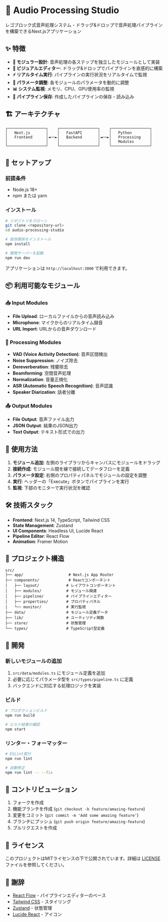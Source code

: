 # 🎵 Audio Processing Studio

レゴブロック式音声処理システム - ドラッグ&ドロップで音声処理パイプラインを構築できるNext.jsアプリケーション

## ✨ 特徴

- **🧩 モジュラー設計**: 音声処理の各ステップを独立したモジュールとして実装
- **🎨 ビジュアルエディター**: ドラッグ&ドロップでパイプラインを直感的に構築
- **⚡ リアルタイム実行**: パイプラインの実行状況をリアルタイムで監視
- **🔧 パラメータ調整**: 各モジュールのパラメータを動的に調整
- **📊 システム監視**: メモリ、CPU、GPU使用率の監視
- **💾 パイプライン保存**: 作成したパイプラインの保存・読み込み

## 🏗️ アーキテクチャ

```
┌─────────────────┐    ┌─────────────────┐    ┌─────────────────┐
│   Next.js       │    │   FastAPI       │    │   Python        │
│   Frontend      │◄──►│   Backend       │◄──►│   Processing    │
│                 │    │                 │    │   Modules       │
└─────────────────┘    └─────────────────┘    └─────────────────┘
```

## 🚀 セットアップ

### 前提条件

- Node.js 18+ 
- npm または yarn

### インストール

```bash
# リポジトリをクローン
git clone <repository-url>
cd audio-processing-studio

# 依存関係をインストール
npm install

# 開発サーバーを起動
npm run dev
```

アプリケーションは `http://localhost:3000` で利用できます。

## 📦 利用可能なモジュール

### 📥 Input Modules
- **File Upload**: ローカルファイルからの音声読み込み
- **Microphone**: マイクからのリアルタイム録音
- **URL Import**: URLからの音声ダウンロード

### 🎵 Processing Modules
- **VAD (Voice Activity Detection)**: 音声区間検出
- **Noise Suppression**: ノイズ除去
- **Dereverberation**: 残響除去
- **Beamforming**: 空間音声処理
- **Normalization**: 音量正規化
- **ASR (Automatic Speech Recognition)**: 音声認識
- **Speaker Diarization**: 話者分離

### 📤 Output Modules
- **File Output**: 音声ファイル出力
- **JSON Output**: 結果のJSON出力
- **Text Output**: テキスト形式での出力

## 🎯 使用方法

1. **モジュール追加**: 左側のライブラリからキャンバスにモジュールをドラッグ
2. **接続作成**: モジュール間を線で接続してデータフローを定義
3. **パラメータ設定**: 右側のプロパティパネルでモジュールの設定を調整
4. **実行**: ヘッダーの「Execute」ボタンでパイプラインを実行
5. **監視**: 下部のモニターで実行状況を確認

## 🛠️ 技術スタック

- **Frontend**: Next.js 14, TypeScript, Tailwind CSS
- **State Management**: Zustand
- **UI Components**: Headless UI, Lucide React
- **Pipeline Editor**: React Flow
- **Animation**: Framer Motion

## 📁 プロジェクト構造

```
src/
├── app/                    # Next.js App Router
├── components/             # Reactコンポーネント
│   ├── layout/            # レイアウトコンポーネント
│   ├── modules/           # モジュール関連
│   ├── pipeline/          # パイプラインエディター
│   ├── properties/        # プロパティパネル
│   └── monitor/           # 実行監視
├── data/                  # モジュール定義データ
├── lib/                   # ユーティリティ関数
├── store/                 # 状態管理
└── types/                 # TypeScript型定義
```

## 🔧 開発

### 新しいモジュールの追加

1. `src/data/modules.ts` にモジュール定義を追加
2. 必要に応じてパラメータ型を `src/types/pipeline.ts` に定義
3. バックエンドに対応する処理ロジックを実装

### ビルド

```bash
# プロダクションビルド
npm run build

# ビルド結果の確認
npm start
```

### リンター・フォーマッター

```bash
# ESLint実行
npm run lint

# 自動修正
npm run lint -- --fix
```

## 🤝 コントリビューション

1. フォークを作成
2. 機能ブランチを作成 (`git checkout -b feature/amazing-feature`)
3. 変更をコミット (`git commit -m 'Add some amazing feature'`)
4. ブランチにプッシュ (`git push origin feature/amazing-feature`)
5. プルリクエストを作成

## 📄 ライセンス

このプロジェクトはMITライセンスの下で公開されています。詳細は [LICENSE](LICENSE) ファイルを参照してください。

## 🙏 謝辞

- [React Flow](https://reactflow.dev/) - パイプラインエディターのベース
- [Tailwind CSS](https://tailwindcss.com/) - スタイリング
- [Zustand](https://github.com/pmndrs/zustand) - 状態管理
- [Lucide React](https://lucide.dev/) - アイコン